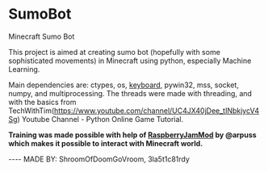 # SumoBot
Minecraft Sumo Bot

This project is aimed at creating sumo bot (hopefully with some sophisticated movements) in Minecraft using python, especially Machine Learning.

Main dependencies are:
ctypes, os, [keyboard](https://github.com/boppreh/keyboard), pywin32, mss, socket, numpy, and multiprocessing.
The threads were made with threading, and with the basics from TechWithTim(https://www.youtube.com/channel/UC4JX40jDee_tINbkjycV4Sg) Youtube Channel - Python Online Game Tutorial.

**Training was made possible with help of [RaspberryJamMod](https://github.com/arpruss/raspberryjammod) by @arpuss which makes it possible to interact with Minecraft world.**


---- MADE BY: ShroomOfDoomGoVroom, 3la5t1c81rdy
